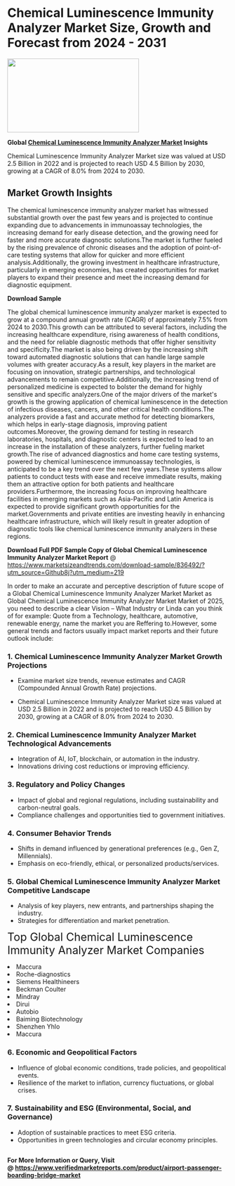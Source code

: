<H1>Chemical Luminescence Immunity Analyzer Market Size, Growth and Forecast from 2024 - 2031</H1><img class="aligncenter size-medium wp-image-584254" src="https://thirdeyenews.in/wp-content/uploads/2024/09/Global-Market-Research-300x168.jpeg" alt="" width="300" height="168" /><p><strong>Global&nbsp;<a href="https://www.marketsizeandtrends.com/download-sample/836492/?utm_source=Github8j?utm_medium=219">Chemical Luminescence Immunity Analyzer Market</a> Insights</strong></p><p>Chemical Luminescence Immunity Analyzer Market size was valued at USD 2.5 Billion in 2022 and is projected to reach USD 4.5 Billion by 2030, growing at a CAGR of 8.0% from 2024 to 2030.</p><p><h2>Market Growth Insights</h2> <p>The chemical luminescence immunity analyzer market has witnessed substantial growth over the past few years and is projected to continue expanding due to advancements in immunoassay technologies, the increasing demand for early disease detection, and the growing need for faster and more accurate diagnostic solutions.The market is further fueled by the rising prevalence of chronic diseases and the adoption of point-of-care testing systems that allow for quicker and more efficient analysis.Additionally, the growing investment in healthcare infrastructure, particularly in emerging economies, has created opportunities for market players to expand their presence and meet the increasing demand for diagnostic equipment.</p> <p><strong>Download Sample</strong></p> <p>The global chemical luminescence immunity analyzer market is expected to grow at a compound annual growth rate (CAGR) of approximately 7.5% from 2024 to 2030.This growth can be attributed to several factors, including the increasing healthcare expenditure, rising awareness of health conditions, and the need for reliable diagnostic methods that offer higher sensitivity and specificity.The market is also being driven by the increasing shift toward automated diagnostic solutions that can handle large sample volumes with greater accuracy.As a result, key players in the market are focusing on innovation, strategic partnerships, and technological advancements to remain competitive.Additionally, the increasing trend of personalized medicine is expected to bolster the demand for highly sensitive and specific analyzers.One of the major drivers of the market's growth is the growing application of chemical luminescence in the detection of infectious diseases, cancers, and other critical health conditions.The analyzers provide a fast and accurate method for detecting biomarkers, which helps in early-stage diagnosis, improving patient outcomes.Moreover, the growing demand for testing in research laboratories, hospitals, and diagnostic centers is expected to lead to an increase in the installation of these analyzers, further fueling market growth.The rise of advanced diagnostics and home care testing systems, powered by chemical luminescence immunoassay technologies, is anticipated to be a key trend over the next few years.These systems allow patients to conduct tests with ease and receive immediate results, making them an attractive option for both patients and healthcare providers.Furthermore, the increasing focus on improving healthcare facilities in emerging markets such as Asia-Pacific and Latin America is expected to provide significant growth opportunities for the market.Governments and private entities are investing heavily in enhancing healthcare infrastructure, which will likely result in greater adoption of diagnostic tools like chemical luminescence immunity analyzers in these regions.<p><span class=""><strong>Download Full PDF Sample Copy of Global Chemical Luminescence Immunity Analyzer Market Report</strong> @ <a href="https://www.marketsizeandtrends.com/download-sample/836492/?utm_source=Github8j?utm_medium=219" target="_blank">https://www.marketsizeandtrends.com/download-sample/836492/?utm_source=Github8j?utm_medium=219</a></span></p><p>In order to make an accurate and perceptive description of future scope of a Global&nbsp;Chemical Luminescence Immunity Analyzer Market Market as Global&nbsp;Chemical Luminescence Immunity Analyzer Market Market of 2025, you need to describe a clear Vision &ndash; What Industry or Linda can you think of for example: Quote from a Technology, healthcare, automotive, renewable energy, name the market you are Reffering to.However, some general trends and factors usually impact market reports and their future outlook include:</p><h3>1.&nbsp;<strong>Chemical Luminescence Immunity Analyzer Market Growth Projections</strong></h3><ul><li>Examine market size trends, revenue estimates and CAGR (Compounded Annual Growth Rate) projections.</li><li><p>Chemical Luminescence Immunity Analyzer Market size was valued at USD 2.5 Billion in 2022 and is projected to reach USD 4.5 Billion by 2030, growing at a CAGR of 8.0% from 2024 to 2030.</p></li></ul><h3>2.&nbsp;<strong>Chemical Luminescence Immunity Analyzer Market Technological Advancements</strong></h3><ul><li>Integration of AI, IoT, blockchain, or automation in the industry.</li><li>Innovations driving cost reductions or improving efficiency.</li></ul><h3>3.&nbsp;<strong>Regulatory and Policy Changes</strong></h3><ul><li>Impact of global and regional regulations, including sustainability and carbon-neutral goals.</li><li>Compliance challenges and opportunities tied to government initiatives.</li></ul><h3>4.&nbsp;<strong>Consumer Behavior Trends</strong></h3><ul><li>Shifts in demand influenced by generational preferences (e.g., Gen Z, Millennials).</li><li>Emphasis on eco-friendly, ethical, or personalized products/services.</li></ul><h3>5.&nbsp;<strong>Global Chemical Luminescence Immunity Analyzer Market Competitive Landscape</strong></h3><ul><li>Analysis of key players, new entrants, and partnerships shaping the industry.</li><li>Strategies for differentiation and market penetration.</li></ul><p data-pm-slice="1 1 []"><span style="color: inherit; font-family: inherit; font-size: 25px;">Top Global Chemical Luminescence Immunity Analyzer Market Companies</span></p><div class="" data-test-id=""><p><li>Maccura</li><li> Roche-diagnostics</li><li> Siemens Healthineers</li><li> Beckman Coulter</li><li> Mindray</li><li> Dirui</li><li> Autobio</li><li> Baiming Biotechnology</li><li> Shenzhen Yhlo</li><li> Maccura</li></p></div><h3>6.&nbsp;<strong>Economic and Geopolitical Factors</strong></h3><ul><li>Influence of global economic conditions, trade policies, and geopolitical events.</li><li>Resilience of the market to inflation, currency fluctuations, or global crises.</li></ul><h3>7.&nbsp;<strong>Sustainability and ESG (Environmental, Social, and Governance)</strong></h3><ul><li>Adoption of sustainable practices to meet ESG criteria.</li><li>Opportunities in green technologies and circular economy principles.</li></ul><h2><strong style="font-size: 14px;">For More Information or Query, Visit @&nbsp;</strong><a style="background-color: #ffffff; font-size: 14px;" href="https://www.marketsizeandtrends.com/report/chemical-luminescence-immunity-analyzer-market/" target="_blank">https://www.verifiedmarketreports.com/product/airport-passenger-boarding-bridge-market</a></h2>